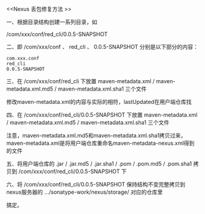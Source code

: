 
<<Nexus 丢包修复方法 >>

一、根据目录结构创建一系列目录，如

/com/xxx/conf/red_cli/0.0.5-SNAPSHOT

二、即 /com/xxx/conf 、 red_cli 、 0.0.5-SNAPSHOT 分别是以下部分的内容：


    com.xxx.conf
    red_cli
    0.0.5-SNAPSHOT


三、在 /com/xxx/conf/red_cli 下放置 maven-metadata.xml / maven-metadata.xml.md5 / maven-metadata.xml.sha1 三个文件

修改maven-metadata.xml的内容与实际的相符，lastUpdated在用户端仓库找

四、在 /com/xxx/conf/red_cli/0.0.5-SNAPSHOT 下放置 maven-metadata.xml / maven-metadata.xml.md5 / maven-metadata.xml.sha1 三个文件

注意，maven-metadata.xml.md5和maven-metadata.xml.sha1拷贝过来，maven-metadata.xml是将用户端仓库重命名maven-metadata-nexus.xml得到的文件

五、将用户端仓库的 .jar / .jar.md5 / .jar.sha1 / .pom / .pom.md5 / .pom.sha1 拷贝到 /com/xxx/conf/red_cli/0.0.5-SNAPSHOT 下

六、将 /com/xxx/conf/red_cli/0.0.5-SNAPSHOT 保持结构不变完整拷贝到nexus服务器的 .../sonatype-work/nexus/storage/ 对应的仓库里

搞定。